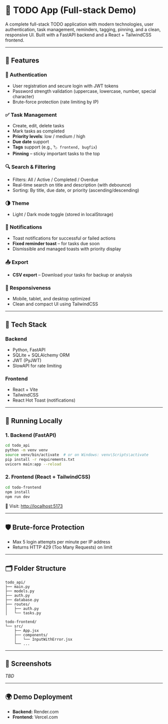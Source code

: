 # 📜 TODO App (Full-stack Demo)

A complete full-stack TODO application with modern technologies, user authentication, task management, reminders, tagging, pinning, and a clean, responsive UI. Built with a FastAPI backend and a React + TailwindCSS frontend.

---

## 🚀 Features

### 🔐 Authentication
- User registration and secure login with JWT tokens
- Password strength validation (uppercase, lowercase, number, special character)
- Brute-force protection (rate limiting by IP)

### ✅ Task Management
- Create, edit, delete tasks
- Mark tasks as completed
- **Priority levels**: low / medium / high
- **Due date** support
- **Tags** support (e.g., `🏷️ frontend, bugfix`)
- **Pinning** – sticky important tasks to the top

### 🔍 Search & Filtering
- Filters: All / Active / Completed / Overdue
- Real-time search on title and description (with debounce)
- Sorting: By title, due date, or priority (ascending/descending)

### 🌗 Theme
- Light / Dark mode toggle (stored in localStorage)

### 🔔 Notifications
- Toast notifications for successful or failed actions
- **Fixed reminder toast** – for tasks due soon
- Dismissible and managed toasts with priority display

### 📤 Export
- **CSV export** – Download your tasks for backup or analysis

### 📱 Responsiveness
- Mobile, tablet, and desktop optimized
- Clean and compact UI using TailwindCSS

---

## 🧰 Tech Stack

### Backend
- Python, FastAPI
- SQLite + SQLAlchemy ORM
- JWT (PyJWT)
- SlowAPI for rate limiting

### Frontend
- React + Vite
- TailwindCSS
- React Hot Toast (notifications)

---

## 🧪 Running Locally

### 1. Backend (FastAPI)
```bash
cd todo_api
python -m venv venv
source venv/bin/activate  # or on Windows: venv\Scripts\activate
pip install -r requirements.txt
uvicorn main:app --reload
```

### 2. Frontend (React + TailwindCSS)
```bash
cd todo-frontend
npm install
npm run dev
```

🔗 Visit: [http://localhost:5173](http://localhost:5173)

---

## 🛡️ Brute-force Protection
- Max 5 login attempts per minute per IP address
- Returns HTTP 429 (Too Many Requests) on limit

---

## 🗂️ Folder Structure

```
todo_api/
├── main.py
├── models.py
├── auth.py
├── database.py
├── routes/
│   ├── auth.py
│   └── tasks.py

todo-frontend/
└── src/
    ├── App.jsx
    ├── components/
    │   └── InputWithError.jsx
    └── ...
```

---

## 📸 Screenshots

_TBD_

---

## 🌍 Demo Deployment
- **Backend:** Render.com
- **Frontend:** Vercel.com